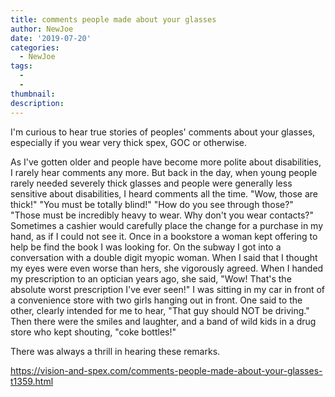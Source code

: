 ```yaml
---
title: comments people made about your glasses
author: NewJoe
date: '2019-07-20'
categories:
  - NewJoe
tags:
  - 
  - 
thumbnail: 
description: 
---
```


I'm curious to hear true stories of peoples' comments about your glasses, especially if you wear very thick spex, GOC or otherwise.

As I've gotten older and people have become more polite about disabilities, I rarely hear comments any more. But back in the day, when young people rarely needed severely thick glasses and people were generally less sensitive about disabilities, I heard comments all the time. "Wow, those are thick!" "You must be totally blind!" "How do you see through those?" "Those must be incredibly heavy to wear. Why don't you wear contacts?" Sometimes a cashier would carefully place the change for a purchase in my hand, as if I could not see it. Once in a bookstore a woman kept offering to help be find the book I was looking for. On the subway I got into a conversation with a double digit myopic woman. When I said that I thought my eyes were even worse than hers, she vigorously agreed. When I handed my prescription to an optician years ago, she said, "Wow! That's the absolute worst prescription I've ever seen!" I was sitting in my car in front of a convenience store with two girls hanging out in front. One said to the other, clearly intended for me to hear, "That guy should NOT be driving." Then there were the smiles and laughter, and a band of wild kids in a drug store who kept shouting, "coke bottles!" 

There was always a thrill in hearing these remarks. 

https://vision-and-spex.com/comments-people-made-about-your-glasses-t1359.html
